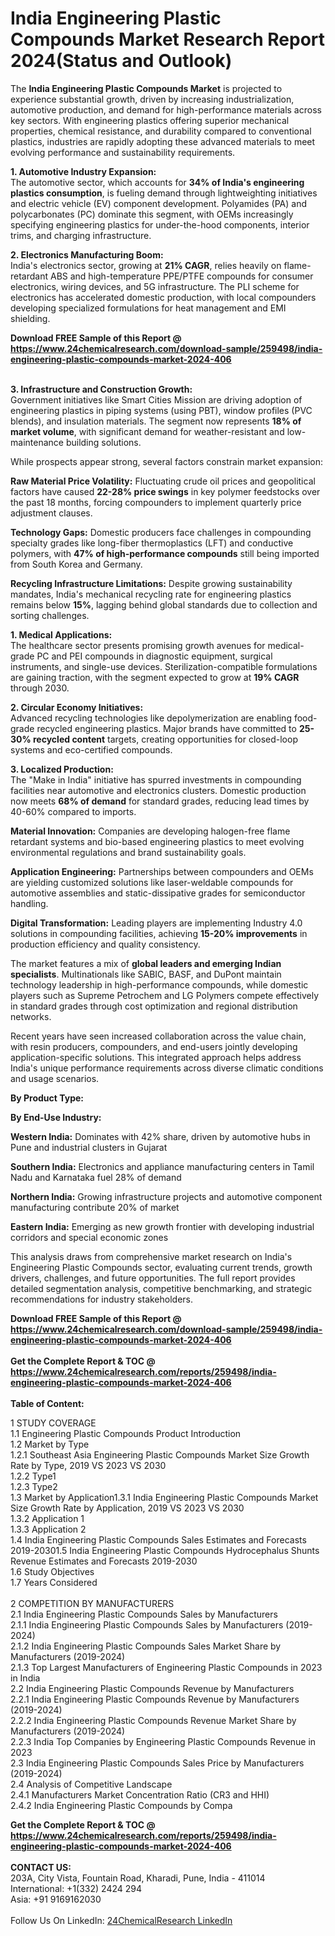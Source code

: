 <h1>India Engineering Plastic Compounds Market Research Report 2024(Status and Outlook)</h1><p>The <strong>India Engineering Plastic Compounds Market</strong> is projected to experience substantial growth, driven by increasing industrialization, automotive production, and demand for high-performance materials across key sectors. With engineering plastics offering superior mechanical properties, chemical resistance, and durability compared to conventional plastics, industries are rapidly adopting these advanced materials to meet evolving performance and sustainability requirements.</p><p><strong>1. Automotive Industry Expansion:</strong><br>
The automotive sector, which accounts for <strong>34% of India's engineering plastics consumption</strong>, is fueling demand through lightweighting initiatives and electric vehicle (EV) component development. Polyamides (PA) and polycarbonates (PC) dominate this segment, with OEMs increasingly specifying engineering plastics for under-the-hood components, interior trims, and charging infrastructure.</p><p><strong>2. Electronics Manufacturing Boom:</strong><br>
India's electronics sector, growing at <strong>21% CAGR</strong>, relies heavily on flame-retardant ABS and high-temperature PPE/PTFE compounds for consumer electronics, wiring devices, and 5G infrastructure. The PLI scheme for electronics has accelerated domestic production, with local compounders developing specialized formulations for heat management and EMI shielding.</p><div><b>Download FREE Sample of this Report @ 
            <a href="https://www.24chemicalresearch.com/download-sample/259498/india-engineering-plastic-compounds-market-2024-406">
            https://www.24chemicalresearch.com/download-sample/259498/india-engineering-plastic-compounds-market-2024-406</a></b></div><br><p><strong>3. Infrastructure and Construction Growth:</strong><br>
Government initiatives like Smart Cities Mission are driving adoption of engineering plastics in piping systems (using PBT), window profiles (PVC blends), and insulation materials. The segment now represents <strong>18% of market volume</strong>, with significant demand for weather-resistant and low-maintenance building solutions.</p><p>While prospects appear strong, several factors constrain market expansion:</p><p><strong>Raw Material Price Volatility:</strong> Fluctuating crude oil prices and geopolitical factors have caused <strong>22-28% price swings</strong> in key polymer feedstocks over the past 18 months, forcing compounders to implement quarterly price adjustment clauses.</p><p><strong>Technology Gaps:</strong> Domestic producers face challenges in compounding specialty grades like long-fiber thermoplastics (LFT) and conductive polymers, with <strong>47% of high-performance compounds</strong> still being imported from South Korea and Germany.</p><p><strong>Recycling Infrastructure Limitations:</strong> Despite growing sustainability mandates, India's mechanical recycling rate for engineering plastics remains below <strong>15%</strong>, lagging behind global standards due to collection and sorting challenges.</p><p><strong>1. Medical Applications:</strong><br>
The healthcare sector presents promising growth avenues for medical-grade PC and PEI compounds in diagnostic equipment, surgical instruments, and single-use devices. Sterilization-compatible formulations are gaining traction, with the segment expected to grow at <strong>19% CAGR</strong> through 2030.</p><p><strong>2. Circular Economy Initiatives:</strong><br>
Advanced recycling technologies like depolymerization are enabling food-grade recycled engineering plastics. Major brands have committed to <strong>25-30% recycled content</strong> targets, creating opportunities for closed-loop systems and eco-certified compounds.</p><p><strong>3. Localized Production:</strong><br>
The "Make in India" initiative has spurred investments in compounding facilities near automotive and electronics clusters. Domestic production now meets <strong>68% of demand</strong> for standard grades, reducing lead times by 40-60% compared to imports.</p><p><strong>Material Innovation:</strong> Companies are developing halogen-free flame retardant systems and bio-based engineering plastics to meet evolving environmental regulations and brand sustainability goals.</p><p><strong>Application Engineering:</strong> Partnerships between compounders and OEMs are yielding customized solutions like laser-weldable compounds for automotive assemblies and static-dissipative grades for semiconductor handling.</p><p><strong>Digital Transformation:</strong> Leading players are implementing Industry 4.0 solutions in compounding facilities, achieving <strong>15-20% improvements</strong> in production efficiency and quality consistency.</p><p>The market features a mix of <strong>global leaders and emerging Indian specialists</strong>. Multinationals like SABIC, BASF, and DuPont maintain technology leadership in high-performance compounds, while domestic players such as Supreme Petrochem and LG Polymers compete effectively in standard grades through cost optimization and regional distribution networks.</p><p>Recent years have seen increased collaboration across the value chain, with resin producers, compounders, and end-users jointly developing application-specific solutions. This integrated approach helps address India's unique performance requirements across diverse climatic conditions and usage scenarios.</p><p><strong>By Product Type:</strong></p><p><strong>By End-Use Industry:</strong></p><p><strong>Western India:</strong> Dominates with 42% share, driven by automotive hubs in Pune and industrial clusters in Gujarat</p><p><strong>Southern India:</strong> Electronics and appliance manufacturing centers in Tamil Nadu and Karnataka fuel 28% of demand</p><p><strong>Northern India:</strong> Growing infrastructure projects and automotive component manufacturing contribute 20% of market</p><p><strong>Eastern India:</strong> Emerging as new growth frontier with developing industrial corridors and special economic zones</p><p>This analysis draws from comprehensive market research on India's Engineering Plastic Compounds sector, evaluating current trends, growth drivers, challenges, and future opportunities. The full report provides detailed segmentation analysis, competitive benchmarking, and strategic recommendations for industry stakeholders.</p><div><b>Download FREE Sample of this Report @ 
            <a href="https://www.24chemicalresearch.com/download-sample/259498/india-engineering-plastic-compounds-market-2024-406">
            https://www.24chemicalresearch.com/download-sample/259498/india-engineering-plastic-compounds-market-2024-406</a></b></div><br><div><b>Get the Complete Report & TOC @ 
            <a href="https://www.24chemicalresearch.com/reports/259498/india-engineering-plastic-compounds-market-2024-406">
            https://www.24chemicalresearch.com/reports/259498/india-engineering-plastic-compounds-market-2024-406</a></b></div><br>
            <b>Table of Content:</b><p>1 STUDY COVERAGE<br />
1.1 Engineering Plastic Compounds Product Introduction<br />
1.2 Market by Type<br />
1.2.1 Southeast Asia Engineering Plastic Compounds Market Size Growth Rate by Type, 2019 VS 2023 VS 2030<br />
1.2.2 Type1<br />
1.2.3 Type2<br />
1.3 Market by Application1.3.1 India Engineering Plastic Compounds  Market Size Growth Rate by Application, 2019 VS 2023 VS 2030<br />
1.3.2 Application 1<br />
1.3.3 Application 2<br />
1.4 India Engineering Plastic Compounds  Sales Estimates and Forecasts 2019-20301.5 India Engineering Plastic Compounds Hydrocephalus Shunts Revenue Estimates and Forecasts 2019-2030<br />
1.6 Study Objectives<br />
1.7 Years Considered<br />
<br />
2 COMPETITION BY MANUFACTURERS<br />
2.1 India Engineering Plastic Compounds Sales by Manufacturers<br />
2.1.1 India Engineering Plastic Compounds Sales by Manufacturers (2019-2024)<br />
2.1.2 India Engineering Plastic Compounds Sales Market Share by Manufacturers (2019-2024)<br />
2.1.3 Top Largest Manufacturers of  Engineering Plastic Compounds in 2023 in India<br />
2.2 India Engineering Plastic Compounds Revenue by Manufacturers<br />
2.2.1 India Engineering Plastic Compounds Revenue by Manufacturers (2019-2024)<br />
2.2.2 India Engineering Plastic Compounds Revenue Market Share by Manufacturers (2019-2024)<br />
2.2.3 India Top Companies by Engineering Plastic Compounds Revenue in 2023<br />
2.3 India Engineering Plastic Compounds Sales Price by Manufacturers (2019-2024)<br />
2.4 Analysis of Competitive Landscape<br />
2.4.1 Manufacturers Market Concentration Ratio (CR3 and HHI)<br />
2.4.2 India Engineering Plastic Compounds by Compa</p><div><b>Get the Complete Report & TOC @ 
            <a href="https://www.24chemicalresearch.com/reports/259498/india-engineering-plastic-compounds-market-2024-406">
            https://www.24chemicalresearch.com/reports/259498/india-engineering-plastic-compounds-market-2024-406</a></b></div><br><b>CONTACT US:</b><br>
            203A, City Vista, Fountain Road, Kharadi, Pune, India - 411014<br>
            International: +1(332) 2424 294<br>
            Asia: +91 9169162030 <br><br>
            Follow Us On LinkedIn: <a href="https://www.linkedin.com/company/24chemicalresearch/">24ChemicalResearch LinkedIn</a>